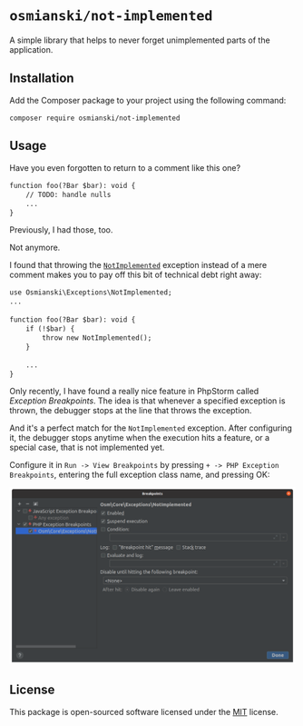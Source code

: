 # `osmianski/not-implemented`

A simple library that helps to never forget unimplemented parts of the application.

## Installation

Add the Composer package to your project using the following command:

```shell
composer require osmianski/not-implemented
```

## Usage

Have you even forgotten to return to a comment like this one?

    function foo(?Bar $bar): void {
        // TODO: handle nulls
        ...
    }

Previously, I had those, too.

Not anymore.

I found that throwing the [`NotImplemented`](src/Exceptions/NotImplemented.php) exception instead of a mere comment makes you to pay off this bit of technical debt right away:

    use Osmianski\Exceptions\NotImplemented;
    ...
    
    function foo(?Bar $bar): void {
        if (!$bar) {
            throw new NotImplemented();        
        }
        
        ...
    }

Only recently, I have found a really nice feature in PhpStorm called *Exception Breakpoints*. The idea is that whenever a specified exception is thrown, the debugger stops at the line that throws the exception.

And it's a perfect match for the `NotImplemented` exception. After configuring it, the debugger stops anytime when the execution hits a feature, or a special case, that is not implemented yet.

Configure it in `Run -> View Breakpoints` by pressing `+ -> PHP Exception Breakpoints`, entering the full exception class name, and pressing OK:

![Exception Breakpoints](docs/exception-breakpoints.png)


## License

This package is open-sourced software licensed under the [MIT](LICENSE.md) license.
